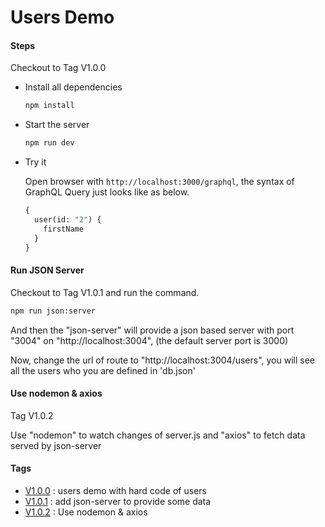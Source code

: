 # Users Demo

#### Steps

Checkout to Tag V1.0.0

- Install all dependencies

  ```bash
  npm install
  ```

- Start the server

  ```bash
  npm run dev
  ```

- Try it

  Open browser with `http://localhost:3000/graphql`, the syntax of GraphQL Query just looks like as below.

  ```graphql
  {
    user(id: "2") {
      firstName
    }
  }
  ```

#### Run JSON Server

Checkout to Tag V1.0.1 and run the command.

```bash
npm run json:server
```

And then the "json-server" will provide a json based server with port "3004" on "http://localhost:3004", (the default server port is 3000)

Now, change the url of route to "http://localhost:3004/users", you will see all the users who you are defined in 'db.json'

#### Use nodemon & axios

Tag V1.0.2

Use "nodemon" to watch changes of server.js and "axios" to fetch data served by json-server

#### Tags

- [V1.0.0](https://github.com/Gnotes/graphql/releases/tag/V1.0.0) : users demo with hard code of users
- [V1.0.1](https://github.com/Gnotes/graphql/releases/tag/V1.0.1) : add json-server to provide some data
- [V1.0.2](https://github.com/Gnotes/graphql/releases/tag/V1.0.2) : Use nodemon & axios
